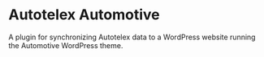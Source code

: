 # Autotelex Automotive
A plugin for synchronizing Autotelex data to a WordPress website running the Automotive WordPress theme.
